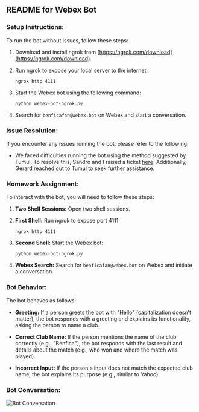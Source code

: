 ## README for Webex Bot

### Setup Instructions:

To run the bot without issues, follow these steps:

1. Download and install ngrok from [https://ngrok.com/download](https://ngrok.com/download).

2. Run ngrok to expose your local server to the internet:
    ```
    ngrok http 4111
    ```

3. Start the Webex bot using the following command:
    ```
    python webex-bot-ngrok.py
    ```

4. Search for `benficafan@webex.bot` on Webex and start a conversation.

### Issue Resolution:

If you encounter any issues running the bot, please refer to the following:

- We faced difficulties running the bot using the method suggested by Tumul. To resolve this, Sandro and I raised a ticket [here](https://github.com/fbradyirl/webex_bot/issues/48). Additionally, Gerard reached out to Tumul to seek further assistance.

### Homework Assignment:

To interact with the bot, you will need to follow these steps:

1. **Two Shell Sessions:** Open two shell sessions.

2. **First Shell:** Run ngrok to expose port 4111:
    ```
    ngrok http 4111
    ```

3. **Second Shell:** Start the Webex bot:
    ```
    python webex-bot-ngrok.py
    ```

4. **Webex Search:** Search for `benficafan@webex.bot` on Webex and initiate a conversation.

### Bot Behavior:

The bot behaves as follows:

- **Greeting:** If a person greets the bot with "Hello" (capitalization doesn't matter), the bot responds with a greeting and explains its functionality, asking the person to name a club.

- **Correct Club Name:** If the person mentions the name of the club correctly (e.g., "Benfica"), the bot responds with the last result and details about the match (e.g., who won and where the match was played).

- **Incorrect Input:** If the person's input does not match the expected club name, the bot explains its purpose (e.g., similar to Yahoo).

### Bot Conversation:

![Bot Conversation](<IMAGE_URL>)
